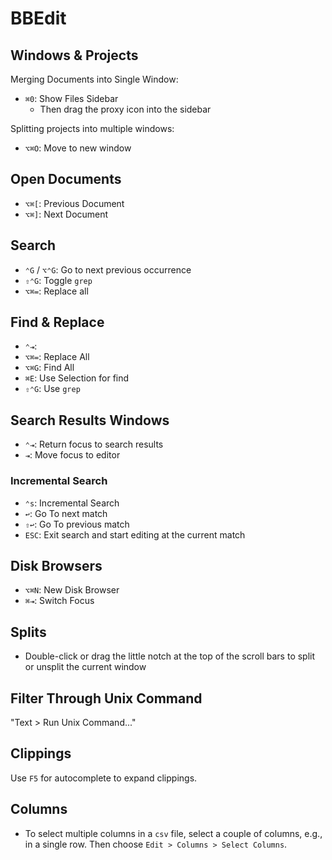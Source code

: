# BBEdit

## Windows & Projects

Merging Documents into Single Window:

- `⌘0`: Show Files Sidebar
	- Then drag the proxy icon into the sidebar

Splitting projects into multiple windows:

- `⌥⌘O`: Move to new window

## Open Documents

- `⌥⌘[`: Previous Document
- `⌥⌘]`: Next Document

## Search

- `⌃G` / `⌥⌃G`: Go to next previous occurrence
- `⇧⌃G`: Toggle `grep`
- `⌥⌘=`: Replace all

## Find & Replace

- `⌃⇥`: 
- `⌥⌘=`: Replace All
- `⌥⌘G`: Find All
- `⌘E`: Use Selection for find
- `⇧⌃G`: Use `grep`

## Search Results Windows

- `⌃⇥`: Return focus to search results
- `⇥`: Move focus to editor

### Incremental Search

- `⌃s`: Incremental Search
- `↩`: Go To next match
- `⇧↩`: Go To previous match
- `ESC`: Exit search and start editing at the current match

## Disk Browsers

- `⌥⌘N`: New Disk Browser
- `⌘⇥`: Switch Focus

## Splits

- Double-click or drag the little notch at the top of the scroll bars to split or unsplit the current window

## Filter Through Unix Command

"Text > Run Unix Command..."

## Clippings

Use `F5` for autocomplete to expand clippings.

## Columns

- To select multiple columns in a `csv` file, select a couple of columns, e.g., in a single row. Then choose `Edit > Columns > Select Columns`.
